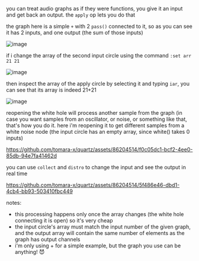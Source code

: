 you can treat audio graphs as if they were functions, you give it an input and get back an output.
the `apply` op lets you do that

the graph here is a simple `+` with 2 `pass()` connected to it, so as you can see it has 2 inputs, and one output (the sum of those inputs)

![image](https://github.com/tomara-x/quartz/assets/86204514/6e27d87b-c475-4681-83b4-dd4268d54c15)

if i change the array of the second input circle using the command `:set arr 21 21`

![image](https://github.com/tomara-x/quartz/assets/86204514/09552da3-bf98-4d8e-8be8-6636c51e8515)

then inspect the array of the apply circle by selecting it and typing `iar`, you can see that its array is indeed 21+21

![image](https://github.com/tomara-x/quartz/assets/86204514/64b85df4-a099-474e-9756-b17255a07c55)


reopening the white hole will process another sample from the graph (in case you want samples from an oscillator, or noise, or something like that, that's how you do it.
here i'm reopening it to get different samples from a white noise node
(the input circle has an empty array, since white() takes 0 inputs)

https://github.com/tomara-x/quartz/assets/86204514/f0c05dc1-bcf2-4ee0-85db-94e7fa41462d


you can use `collect` and `distro` to change the input and see the output in real time

https://github.com/tomara-x/quartz/assets/86204514/5f486e46-dbd1-4cb4-bb93-503410fbc449

notes:
- this processing happens only once the array changes (the white hole connecting it is open) so it's very cheap
- the input circle's array must match the input number of the given graph, and the output array will contain the same number of elements as the graph has output channels
- i'm only using + for a simple example, but the graph you use can be anything! :smiling_imp: 
